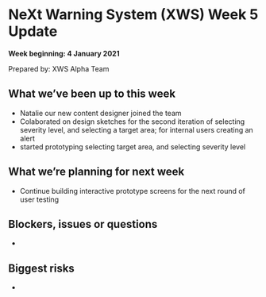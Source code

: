 # NeXt Warning System (XWS) Week 5 Update
**Week beginning: 4 January 2021** 

Prepared by: XWS Alpha Team

## What we’ve been up to this week

* Natalie our new content designer joined the team
* Colaborated on design sketches for the second iteration of selecting severity level, and selecting a target area; for internal users creating an alert
* started prototyping selecting target area, and selecting severity level

## What we’re planning for next week

* Continue building interactive prototype screens for the next round of user testing

## Blockers, issues or questions

* 

## Biggest risks

*
